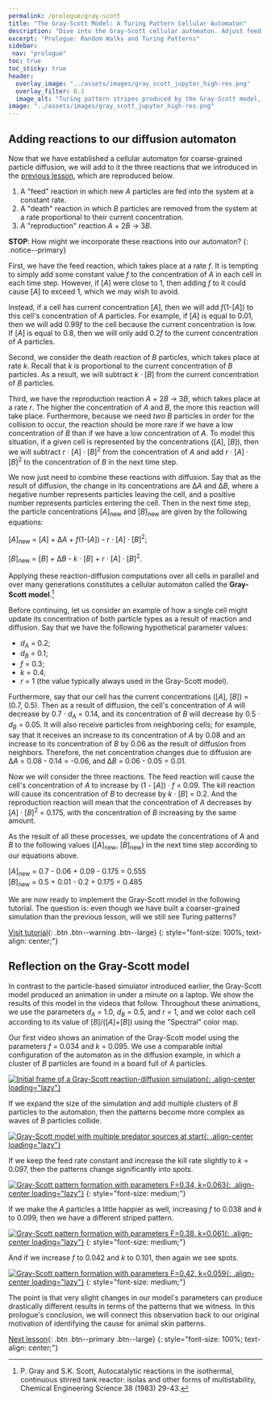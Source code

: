 ```yaml
---
permalink: /prologue/gray-scott
title: "The Gray-Scott Model: A Turing Pattern Cellular Automaton"
description: "Dive into the Gray-Scott cellular automaton. Adjust feed and kill rates to simulate stripes, spots, and labyrinths."
excerpt: "Prologue: Random Walks and Turing Patterns"
sidebar:
 nav: "prologue"
toc: true
toc_sticky: true
header:
  overlay_image: "../assets/images/gray_scott_jupyter_high-res.png"
  overlay_filter: 0.3
  image_alt: "Turing pattern stripes produced by the Gray-Scott model, a coarse-grained predator-prey reaction-diffusion system."
image: "../assets/images/gray_scott_jupyter_high-res.png"
---
```


## Adding reactions to our diffusion automaton

Now that we have established a cellular automaton for coarse-grained particle diffusion, we will add to it the three reactions that we introduced in the [previous lesson](diffusion_automaton), which are reproduced below.

1. A "feed" reaction in which new *A* particles are fed into the system at a constant rate.
2. A "death" reaction in which *B* particles are removed from the system at a rate proportional to their current concentration.
3. A "reproduction" reaction *A* + 2*B* → 3*B*.

**STOP**: How might we incorporate these reactions into our automaton?
{: .notice--primary}

First, we have the feed reaction, which takes place at a rate *f*. It is tempting to simply add some constant value *f* to the concentration of *A* in each cell in each time step. However, if [*A*] were close to 1, then adding *f* to it could cause [*A*] to exceed 1, which we may wish to avoid.

Instead, if a cell has current concentration [*A*], then we will add *f*(1-[*A*]) to this cell's concentration of *A* particles. For example, if [*A*] is equal to 0.01, then we will add 0.99*f* to the cell because the current concentration is low. If [*A*] is equal to 0.8, then we will only add 0.2*f* to the current concentration of *A* particles.

Second, we consider the death reaction of *B* particles, which takes place at rate *k*. Recall that *k* is proportional to the current concentration of *B* particles. As a result, we will subtract *k* · [*B*] from the current concentration of *B* particles.

Third, we have the reproduction reaction *A* + 2*B* → 3*B*, which takes place at a rate *r*. The higher the concentration of *A* and *B*, the more this reaction will take place. Furthermore, because we need *two* *B* particles in order for the collision to occur, the reaction should be more rare if we have a low concentration of *B* than if we have a low concentration of *A*. To model this situation, if a given cell is represented by the concentrations ([*A*], [*B*]), then we will subtract *r* · [*A*] · [*B*]<sup>2</sup> from the concentration of *A* and add *r* · [*A*] · [*B*]<sup>2</sup> to the concentration of *B* in the next time step.

We now just need to combine these reactions with diffusion. Say that as the result of diffusion, the change in its concentrations are Δ*A* and Δ*B*, where a negative number represents particles leaving the cell, and a positive number represents particles entering the cell. Then in the next time step, the particle concentrations [*A*]<sub>new</sub> and [*B*]<sub>new</sub> are given by the following equations:

[*A*]<sub>new</sub> = [*A*] + Δ*A* +  *f*(1-[*A*]) - *r* · [*A*] · [*B*]<sup>2</sup>;

[*B*]<sub>new</sub> = [*B*] + Δ*B* - *k* · [*B*] + *r* · [*A*] · [*B*]<sup>2</sup>.

Applying these reaction-diffusion computations over all cells in parallel and over many generations constitutes a cellular automaton called the **Gray-Scott model**.[^gs]

Before continuing, let us consider an example of how a single cell might update its concentration of both particle types as a result of reaction and diffusion.  Say that we have the following hypothetical parameter values:

* <em>d</em><sub><em>A</em></sub> = 0.2;
* <em>d</em><sub><em>B</em></sub> = 0.1;
* *f* = 0.3;
* *k* = 0.4;
* *r* = 1 (the value typically always used in the Gray-Scott model).

Furthermore, say that our cell has the current concentrations ([*A*], [*B*]) = (0.7, 0.5). Then as a result of diffusion, the cell's concentration of *A* will decrease by 0.7 · <em>d</em><sub><em>A</em></sub> = 0.14, and its concentration of *B* will decrease by 0.5 · <em>d</em><sub><em>B</em></sub> = 0.05. It will also receive particles from neighboring cells; for example, say that it receives an increase to its concentration of *A* by 0.08 and an increase to its concentration of *B* by 0.06 as the result of diffusion from neighbors. Therefore, the net concentration changes due to diffusion are Δ*A* = 0.08 - 0.14 = -0.06, and Δ*B* = 0.06 - 0.05 = 0.01.

Now we will consider the three reactions. The feed reaction will cause the cell's concentration of *A* to increase by (1 - [*A*]) · *f* = 0.09. The kill reaction will cause its concentration of *B* to decrease by *k* · [*B*] = 0.2. And the reproduction reaction will mean that the concentration of *A* decreases by [*A*] · [*B*]<sup>2</sup> = 0.175, with the concentration of *B* increasing by the same amount.

As the result of all these processes, we update the concentrations of *A* and *B* to the following values ([*A*]<sub>new</sub>, [*B*]<sub>new</sub>) in the next time step according to our equations above.

[*A*]<sub>new</sub> = 0.7 - 0.06 + 0.09 - 0.175 = 0.555<br>
[*B*]<sub>new</sub> = 0.5 + 0.01 - 0.2 + 0.175 = 0.485

We are now ready to implement the Gray-Scott model in the following tutorial. The question is: even though we have built a coarser-grained simulation than the previous lesson, will we still see Turing patterns?

[Visit tutorial](gs-jupyter){: .btn .btn--warning .btn--large}
{: style="font-size: 100%; text-align: center;"}

## Reflection on the Gray-Scott model

In contrast to the particle-based simulator introduced earlier, the Gray-Scott model produced an animation in under a minute on a laptop. We show the results of this model in the videos that follow. Throughout these animations, we use the parameters <em>d</em><sub><em>A</em></sub> = 1.0, <em>d</em><sub><em>B</em></sub> = 0.5, and *r* = 1, and we color each cell according to its value of [*B*]/([*A*]+[*B*]) using the "Spectral" color map.

Our first video shows an animation of the Gray-Scott model using the parameters *f* = 0.034 and *k* = 0.095. We use a comparable initial configuration of the automaton as in the diffusion example, in which a cluster of *B* particles are found in a board full of *A* particles.

[![Initial frame of a Gray-Scott reaction-diffusion simulation](../assets/images/600px/gray-scott_movie_first_frame.png){: .align-center loading="lazy"}](../assets/images/gray-scott_movie.gif)

If we expand the size of the simulation and add multiple clusters of *B* particles to the automaton, then the patterns become more complex as waves of *B* particles collide.

[![Gray-Scott model with multiple predator sources at start](../assets/images/600px/gray-scott_multiple_predators_first_frame.png){: .align-center loading="lazy"}](../assets/images/gray-scott_multiple_predators.gif)

If we keep the feed rate constant and increase the kill rate slightly to *k* = 0.097, then the patterns change significantly into spots.

[![Gray-Scott pattern formation with parameters F=0.34, k=0.063](../assets/images/600px/gray-scott_f34_k63_first_frame.png){: .align-center loading="lazy"}](../assets/images/gray-scott_f34_k63.gif)
{: style="font-size: medium;"}

If we make the *A* particles a little happier as well, increasing  *f* to 0.038 and *k* to 0.099, then we have a different striped pattern.

[![Gray-Scott pattern formation with parameters F=0.38, k=0.061](../assets/images/600px/gray-scott_f38_k61_first_frame.png){: .align-center loading="lazy"}](../assets/images/gray-scott_f38_k61.gif)
{: style="font-size: medium;"}

And if we increase *f* to 0.042 and *k* to 0.101, then again we see spots.

[![Gray-Scott pattern formation with parameters F=0.42, k=0.059](../assets/images/600px/gray-scott_f42_k59_first_frame.png){: .align-center loading="lazy"}](../assets/images/gray-scott_f42_k59.gif)
{: style="font-size: medium;"}

The point is that very slight changes in our model's parameters can produce drastically different results in terms of the patterns that we witness. In this prologue's conclusion, we will connect this observation back to our original motivation of identifying the cause for animal skin patterns.

[Next lesson](conclusion){: .btn .btn--primary .btn--large}
{: style="font-size: 100%; text-align: center;"}

[^gs]: P. Gray and S.K. Scott, Autocatalytic reactions in the isothermal, continuous stirred tank reactor: isolas and other forms of multistability, Chemical Engineering Science 38 (1983) 29-43.

[^robert]: "Reaction-Diffusion by the Gray-Scott Model: Pearson's Parametrization" © 1996-2020 Robert P. Munafo https://mrob.com/pub/comp/xmorphia/index.html
